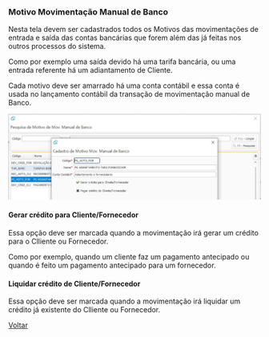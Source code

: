 ### Motivo Movimentação Manual de Banco

Nesta tela devem ser cadastrados todos os Motivos das movimentações de entrada e saída das contas bancárias que forem além das já feitas nos outros processos do sistema.

Como por exemplo uma saída devido há uma tarifa bancária, ou uma entrada referente há um adiantamento de Cliente. 

Cada motivo deve ser amarrado há uma conta contábil e essa conta é usada no lançamento contábil da transação de movimentação manual de Banco.

![](images/financeiro_motivo_movimentacao_manual.JPG)

#### Gerar crédito para Cliente/Fornecedor

Essa opção deve ser marcada quando a movimentação irá gerar um crédito para o Clliente ou Fornecedor.

Como por exemplo, quando um cliente faz um pagamento antecipado ou quando é feito um pagamento antecipado para um fornecedor. 

#### Liquidar crédito de Cliente/Fornecedor

Essa opção deve ser marcada quando a movimentação irá liquidar um crédito já existente do Clliente ou Fornecedor.

[Voltar](financeiro.md)

